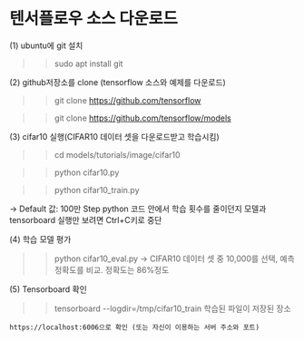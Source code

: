 
# 텐서플로우 소스 다운로드

(1) ubuntu에 git 설치  
  >> sudo apt install git
  
(2) github저장소를 clone  (tensorflow 소스와 예제를 다운로드)
  >> git clone https://github.com/tensorflow
  
  >> git clone https://github.com/tensorflow/models
  
(3) cifar10 실행(CIFAR10 데이터 셋을 다운로드받고 학습시킴)
  >>  cd models/tutorials/image/cifar10 
  
  >>  python cifar10.py  
  
  >>  python cifar10_train.py
  
 -> Default 값: 100만 Step python 코드 안에서 학습 횟수를 줄이던지 
    모델과 tensorboard 실행만 보려면 Ctrl+C키로 중단
    
(4) 학습 모델 평가
  >> python cifar10_eval.py 
  -> CIFAR10 데이터 셋 중 10,000를 선택, 예측 정확도를 비교. 정확도는 86%정도 

(5) Tensorboard 확인
  >> tensorboard --logdir=/tmp/cifar10_train 학습된 파일이 저장된 장소
  
    https://localhost:6006으로 확인 (또는 자신이 이용하는 서버 주소와 포트)

